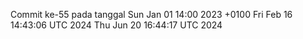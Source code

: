 Commit ke-55 pada tanggal Sun Jan 01 14:00 2023 +0100
Fri Feb 16 14:43:06 UTC 2024
Thu Jun 20 16:44:17 UTC 2024
